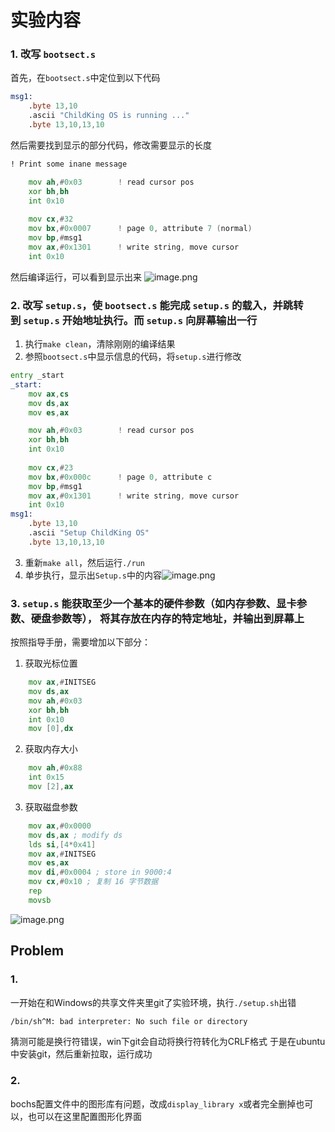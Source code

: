 # 实验内容
### 1. 改写 `bootsect.s`
首先，在`bootsect.s`中定位到以下代码
```asm
msg1:
	.byte 13,10
	.ascii "ChildKing OS is running ..."
	.byte 13,10,13,10
```
然后需要找到显示的部分代码，修改需要显示的长度
```asm
! Print some inane message

	mov	ah,#0x03		! read cursor pos
	xor	bh,bh
	int	0x10
	
	mov	cx,#32
	mov	bx,#0x0007		! page 0, attribute 7 (normal)
	mov	bp,#msg1
	mov	ax,#0x1301		! write string, move cursor
	int	0x10
```
然后编译运行，可以看到显示出来
![image.png](https://s2.loli.net/2024/12/11/d8wnGMSHy4jhqQA.png)
### 2. 改写 `setup.s`，使 `bootsect.s` 能完成 `setup.s` 的载入，并跳转到 `setup.s` 开始地址执行。而 `setup.s` 向屏幕输出一行
1. 执行`make clean`，清除刚刚的编译结果
2. 参照`bootsect.s`中显示信息的代码，将`setup.s`进行修改
```asm
entry _start
_start:
	mov	ax,cs
	mov	ds,ax
	mov	es,ax

	mov	ah,#0x03		! read cursor pos
	xor	bh,bh
	int	0x10
	
	mov	cx,#23
	mov	bx,#0x000c		! page 0, attribute c 
	mov	bp,#msg1
	mov	ax,#0x1301		! write string, move cursor
	int	0x10
msg1:
	.byte 13,10
	.ascii "Setup ChildKing OS"
	.byte 13,10,13,10
```
3. 重新`make all`，然后运行`./run`
4. 单步执行，显示出`Setup.s`中的内容![image.png](https://s2.loli.net/2024/12/11/3ivMj5IWUse2gbR.png)
### 3. `setup.s` 能获取至少一个基本的硬件参数（如内存参数、显卡参数、硬盘参数等）， 将其存放在内存的特定地址，并输出到屏幕上
按照指导手册，需要增加以下部分：
1. 获取光标位置
```asm
    mov ax,#INITSEG
    mov ds,ax
    mov ah,#0x03
    xor bh,bh
    int 0x10
    mov [0],dx
```
2. 获取内存大小
```asm
    mov ah,#0x88
    int 0x15
    mov [2],ax
```
3. 获取磁盘参数
```asm
	mov ax,#0x0000
	mov ds,ax ; modify ds
	lds si,[4*0x41]
	mov ax,#INITSEG
	mov es,ax 
	mov di,#0x0004 ; store in 9000:4
	mov cx,#0x10 ; 复制 16 字节数据
	rep
	movsb
```
![image.png](https://s2.loli.net/2024/12/11/etuYWrJc9gxDoZT.png)
## Problem
### 1. 
一开始在和Windows的共享文件夹里git了实验环境，执行`./setup.sh`出错
```sh
/bin/sh^M: bad interpreter: No such file or directory
```
猜测可能是换行符错误，win下git会自动将换行符转化为CRLF格式
于是在ubuntu中安装git，然后重新拉取，运行成功
### 2.
bochs配置文件中的图形库有问题，改成`display_library x`或者完全删掉也可以，也可以在这里配置图形化界面
